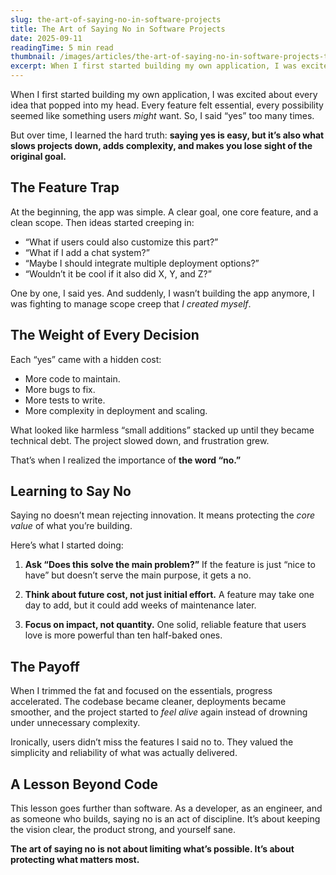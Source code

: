 ```yaml
---
slug: the-art-of-saying-no-in-software-projects
title: The Art of Saying No in Software Projects
date: 2025-09-11
readingTime: 5 min read
thumbnail: /images/articles/the-art-of-saying-no-in-software-projects-thumbnail.png
excerpt: When I first started building my own application, I was excited about every idea that popped into my head. Every feature felt essential, every possibility seemed like something users might want. So, I said “yes” too many times.
---
```


When I first started building my own application, I was excited about every idea that popped into my head. Every feature felt essential, every possibility seemed like something users _might_ want. So, I said “yes” too many times.

But over time, I learned the hard truth: **saying yes is easy, but it’s also what slows projects down, adds complexity, and makes you lose sight of the original goal.**

## The Feature Trap

At the beginning, the app was simple. A clear goal, one core feature, and a clean scope. Then ideas started creeping in:

- “What if users could also customize this part?”
- “What if I add a chat system?”
- “Maybe I should integrate multiple deployment options?”
- “Wouldn’t it be cool if it also did X, Y, and Z?”

One by one, I said yes. And suddenly, I wasn’t building the app anymore, I was fighting to manage scope creep that _I created myself_.

## The Weight of Every Decision

Each “yes” came with a hidden cost:

- More code to maintain.
- More bugs to fix.
- More tests to write.
- More complexity in deployment and scaling.

What looked like harmless “small additions” stacked up until they became technical debt. The project slowed down, and frustration grew.

That’s when I realized the importance of **the word “no.”**

## Learning to Say No

Saying no doesn’t mean rejecting innovation. It means protecting the _core value_ of what you’re building.

Here’s what I started doing:

1. **Ask “Does this solve the main problem?”**
   If the feature is just “nice to have” but doesn’t serve the main purpose, it gets a no.

2. **Think about future cost, not just initial effort.**
   A feature may take one day to add, but it could add weeks of maintenance later.

3. **Focus on impact, not quantity.**
   One solid, reliable feature that users love is more powerful than ten half-baked ones.

## The Payoff

When I trimmed the fat and focused on the essentials, progress accelerated. The codebase became cleaner, deployments became smoother, and the project started to _feel alive_ again instead of drowning under unnecessary complexity.

Ironically, users didn’t miss the features I said no to. They valued the simplicity and reliability of what was actually delivered.

## A Lesson Beyond Code

This lesson goes further than software. As a developer, as an engineer, and as someone who builds, saying no is an act of discipline. It’s about keeping the vision clear, the product strong, and yourself sane.

**The art of saying no is not about limiting what’s possible. It’s about protecting what matters most.**
